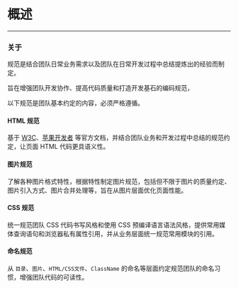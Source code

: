 # 概述

---

### 关于

规范是结合团队日常业务需求以及团队在日常开发过程中总结提炼出的经验而制定。

旨在增强团队开发协作、提高代码质量和打造开发基石的编码规范，

以下规范是团队基本约定的内容，必须严格遵循。

#### HTML 规范

基于 [W3C](http://www.w3.org/)、[苹果开发者](https://developer.apple.com/) 等官方文档，并结合团队业务和开发过程中总结的规范约定，让页面 HTML 代码更具语义性。

#### 图片规范

了解各种图片格式特性，根据特性制定图片规范，包括但不限于图片的质量约定、图片引入方式、图片合并处理等，旨在从图片层面优化页面性能。

#### CSS 规范

统一规范团队 CSS 代码书写风格和使用 CSS 预编译语言语法风格，提供常用媒体查询语句和浏览器私有属性引用，并从业务层面统一规范常用模块的引用。

#### 命名规范

从 `目录`、`图片`、`HTML/CSS文件`、`ClassName` 的命名等层面约定规范团队的命名习惯，增强团队代码的可读性。
